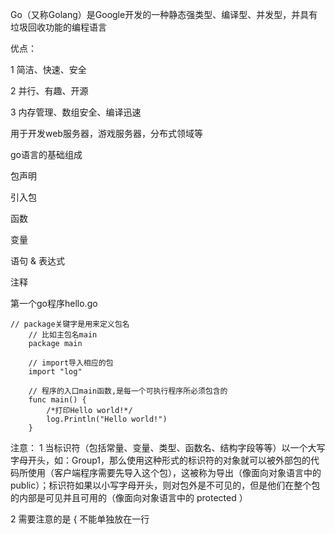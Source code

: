 Go（又称Golang）是Google开发的一种静态强类型、编译型、并发型，并具有垃圾回收功能的编程语言

优点：

1 简洁、快速、安全

2 并行、有趣、开源

3 内存管理、数组安全、编译迅速

用于开发web服务器，游戏服务器，分布式领域等

go语言的基础组成

包声明

引入包

函数

变量

语句 & 表达式

注释

第一个go程序hello.go

	// package关键字是用来定义包名
	    // 比如主包名main
	    package main
	    
	    // import导入相应的包
	    import "log"
	    
	    // 程序的入口main函数,是每一个可执行程序所必须包含的
	    func main() {
	    	/*打印Hello world!*/
	    	log.Println("Hello world!")
	    }


注意：
1 当标识符（包括常量、变量、类型、函数名、结构字段等等）以一个大写字母开头，如：Group1，那么使用这种形式的标识符的对象就可以被外部包的代码所使用（客户端程序需要先导入这个包），这被称为导出（像面向对象语言中的 public）；标识符如果以小写字母开头，则对包外是不可见的，但是他们在整个包的内部是可见并且可用的（像面向对象语言中的 protected ）

2 需要注意的是 { 不能单独放在一行